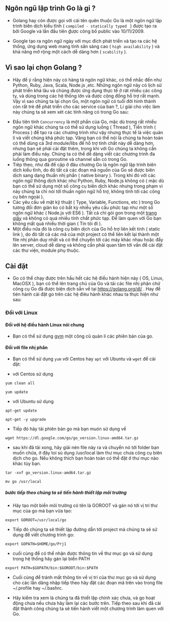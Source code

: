 ## Ngôn ngũ lập trình Go là gi ?

- Golang hay còn được gọi với cái tên quên thuộc Go là một ngôn ngữ lập trình biên dịch kiểu tĩnh ( `compiled - statically typed ` ) được tạo ra bởi Google và lần đầu tiên ₫ược công bố public vào 10/11/2009.

- Google tạo ra ngôn ngữ ngày với mục đích phát triển và tạo ra các hệ thống, ứng dụng web mang tính săn sàng cao ( `high availability` ) và khả năng mở rộng một cách dễ  dàng hơn ( `scability` ).

## Vì sao lại chọn Golang ?

- Hãy để  ý rằng hiện này có hàng tá ngôn ngữ khác, có thể  nhắc đến như Python, Ruby, Java, Scala, Node.js ,etc. Những ngôn ngữ này có lịch sử  phát triển khá lâu và chúng 
được ứng dụng thực tế  ở rát nhiều các công ty, và dùng trong các hệ thống lớn và được cộng đồng hỗ  trợ rất mạnh. Vậy vì sao chúng ta lại chọn Go, một ngôn ngữ có tuổi đời hình thành còn rất trẻ để phát triển cho các service của ban ?, Lí giải cho việc làm này chúng ta sẽ xem xét các tính năng có trong Go sau:

+ Đầu tiên tính `Concurrency` là một phần của Go, mặc dù trong rất nhiều ngôn ngữ khác 
chúng ta có thể  sử  dụng luồng ( Thread ), Tiến trình ( Process ) để  tạo ra các chương trình như vậy nhưng thực tế  là việc quản lí và viết chúng khá phức tạp. Vâng bạn có thể  nói là chúng ta hoàn toàn có thể  dùng cá 3rd module/libs để  hỗ  trợ tính chất này dễ  dàng hơn, nhưng bạn sẽ phải cài đặt thêm, trong khi với Go chúng ta không cần phải làm điều này. Chúng ta có thể  dễ  dàng viết các chương trình đa luồng thông qua goroutine và channel sẵn có trong Go. 
+ Tiêp theo, như đã đề  cập ở đâu chương Go là ngôn ngữ lập trình biên dịch kiểu tĩnh, do đó tất cả các đoạn mã nguồn của Go sẽ được biên dịch sang dạng thuần nhị phần ( native binary ). Trong khi đó với các ngôn ngữ thông dịch khác như Python, Ruby, Node.js không có ( mặc dù bạn có thể  sử  dụng một số  công cụ biên dịch khác nhưng trong phạm vi này chúng ta chỉ nói tới thuần ngôn ngữ hỗ  trợ, không tính tới các 
công cụ bên ngoài ).
+ Các yêu cầu về  mặt kỹ thuật ( Type, Variable, Functions, etc ) trong Go tương đối đơn giản ko có bất kỳ nhiều yêu cầu phức tạp như một số  ngôn ngữ khác ( Node.js với ES6 ). Tất cả chỉ gói gon trong một [trang giấy](https://golang.org/ref/spec) và không có quá nhiều tính chất phức tạp. Để  làm quen với Go bạn không mất quá nhiều thời gian ( Tin tôi đi ).
+ Một điều nữa đó là công cụ biên dịch của Go hỗ  trợ liên kết tính ( static link ), do đó tất cả các mã của một project có thể  liên kết lại thành một file nhị phân duy nhất và có thể  chuyển tới các máy khác nhau hoặc đẩy lên server, cloud dễ  dàng và không cần phải quan tâm tới vấn đề  cài đặt các thư viện, module phụ thuộc.

## Cài đặt

- Go có thể  chạy được trên hầu hết các hệ điều hành hiện này ( OS, Linux, MacOSX ), 
bạn có thể  lên trang chủ của Go và tải các file nhị phận chứ công cụ Go đã được biện dịch sẵn về  tại https://golang.org/dl/ . Hay để  tién hành cài đặt go trên các hệ đièu hành khác nhau ta thực hiện như sau:

### Đối với Linux 

#### Đối với hệ điều hành Linux nói chung 

- Bạn có thể  sử  dụng [gvm](https://github.com/moovweb/gvm) một công cũ quản lí các phiên bản của go.

#### Đối với file nhị phân 

- Bạn có thể  sử  dụng `yum` với Centos hay `apt` với Ubuntu và `wget` để  cài đặt:

- với Centos sử  dụng

```
yum clean all

yum update
```

- với Ubuntu sử  dụng 

```
apt-get update

apt-get -y upgrade
```

- Tiếp đó hãy tải phiên bản go mà bạn muón sử  dụng về 


```
wget https://dl.google.com/go/go_version.linux-amd64.tar.gz
```

- sau khi đã tải xong, hãy giải nén file này ra và chuyển nó tới folder bạn muốn chứa, ở đây toi sủ dụng /usr/local làm thư mục chưa công cụ biên dịch cho go. Nếu không thích bạn hoàn toàn có thể  đặt ở thư mục nào khác tùy bạn.


```
tar -xvf go_version.linux-amd64.tar.gz

mv go /usr/local
```

##### bước tiếp theo chúng ta sẽ tiến hành thiết lập môi trường

- Hãy tạo một biến môi trường có tên là GOROOT và gán nó tới vị trí thư mục của go mà bạn vừa tạo:

```
export GOROOT=/usr/local/go
```

- Tiếp đó chúng ta sẽ thiết lập đường dẫn tới project mà chúng ta sẽ sử  dụng để  viết chương trinh go:

```
export GOPATH=$HOME/go/Prj1
```

- cuối cùng để  có thể  nhận được thông tin về  thư mục go và sử  dụng trong hệ thống hãy gán lại biến PATH

```
export PATH=$GOPATH/bin:$GOROOT/bin:$PATH
```

- Cuối cùng để  tránh mất thông tin về  vị trí của thư mục go và sử  dụng cho các lần dăng nhập tiếp theo hãy đặt các đoạn mã trên vào trong file ~/.profile hay ~/.bashrc.

- Hãy kiểm tra xem là chúng ta đã thiết lập chính xác chưa, và go hoạt động chưa nếu chưa hãy làm lại các bước trên. Tiếp theo sau khi đã cài đặt thành công chúng ta 
sẽ tiến hành viết một chương trình làm quen với Go.
